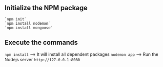 ## Initialize the NPM package
    `npm init`
    `npm install nodemon`
    `npm install mongoose`


## Execute the commands
`npm install` --> It will install all dependent packages
`nodemon app` --> Run the Nodejs server
`http://127.0.0.1:8080`
